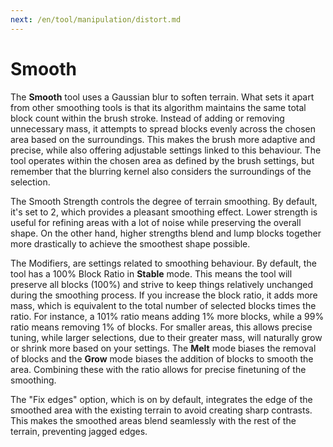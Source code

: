 ```yaml
---
next: /en/tool/manipulation/distort.md
---
```


# Smooth

The **Smooth** tool uses a Gaussian blur to soften terrain. What sets it apart from other smoothing tools is that its algorithm maintains the same total block count within the brush stroke. Instead of adding or removing unnecessary mass, it attempts to spread blocks evenly across the chosen area based on the surroundings. This makes the brush more adaptive and precise, while also offering adjustable settings linked to this behaviour. The tool operates within the chosen area as defined by the brush settings, but remember that the blurring kernel also considers the surroundings of the selection.

The Smooth Strength controls the degree of terrain smoothing. By default, it's set to 2, which provides a pleasant smoothing effect. Lower strength is useful for refining areas with a lot of noise while preserving the overall shape. On the other hand, higher strengths blend and lump blocks together more drastically to achieve the smoothest shape possible.

The Modifiers, are settings related to smoothing behaviour. By default, the tool has a 100% Block Ratio in **Stable** mode. This means the tool will preserve all blocks (100%) and strive to keep things relatively unchanged during the smoothing process. If you increase the block ratio, it adds more mass, which is equivalent to the total number of selected blocks times the ratio. For instance, a 101% ratio means adding 1% more blocks, while a 99% ratio means removing 1% of blocks. For smaller areas, this allows precise tuning, while larger selections, due to their greater mass, will naturally grow or shrink more based on your settings. The **Melt** mode biases the removal of blocks and the ********Grow******** mode biases the addition of blocks to smooth the area. Combining these with the ratio allows for precise finetuning of the smoothing.

The "Fix edges" option, which is on by default, integrates the edge of the smoothed area with the existing terrain to avoid creating sharp contrasts. This makes the smoothed areas blend seamlessly with the rest of the terrain, preventing jagged edges.
